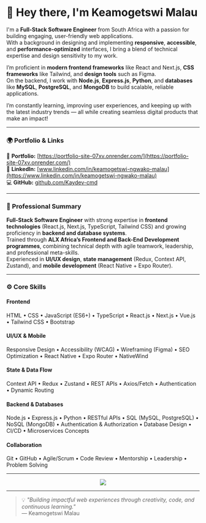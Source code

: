 # 👋 Hey there, I'm Keamogetswi Malau

I'm a **Full-Stack Software Engineer** from South Africa with a passion for building engaging, user-friendly web applications.  
With a background in designing and implementing **responsive**, **accessible**, and **performance-optimized** interfaces, I bring a blend of technical expertise and design sensitivity to my work.

I’m proficient in **modern frontend frameworks** like React and Next.js, **CSS frameworks** like Tailwind, and **design tools** such as Figma.  
On the backend, I work with **Node.js**, **Express.js**, **Python**, and **databases** like **MySQL**, **PostgreSQL**, and **MongoDB** to build scalable, reliable applications.

I’m constantly learning, improving user experiences, and keeping up with the latest industry trends — all while creating seamless digital products that make an impact!

---

### 🌍 Portfolio & Links
📂 **Portfolio:** [https://portfolio-site-07xv.onrender.com/](https://portfolio-site-07xv.onrender.com/)  
💼 **LinkedIn:** [www.linkedin.com/in/keamogetswi-ngwako-malau](https://www.linkedin.com/in/keamogetswi-ngwako-malau)  
💻 **GitHub:** [github.com/Kaydev-cmd](https://github.com/Kaydev-cmd)

---

### 🧠 Professional Summary

**Full-Stack Software Engineer** with strong expertise in **frontend technologies** (React.js, Next.js, TypeScript, Tailwind CSS) and growing proficiency in **backend and database systems**.  
Trained through **ALX Africa’s Frontend and Back-End Development programmes**, combining technical depth with agile teamwork, leadership, and professional meta-skills.  
Experienced in **UI/UX design**, **state management** (Redux, Context API, Zustand), and **mobile development** (React Native + Expo Router).

---

### ⚙️ Core Skills

#### **Frontend**
HTML • CSS • JavaScript (ES6+) • TypeScript • React.js • Next.js • Vue.js • Tailwind CSS • Bootstrap  

#### **UI/UX & Mobile**
Responsive Design • Accessibility (WCAG) • Wireframing (Figma) • SEO Optimization • React Native • Expo Router • NativeWind  

#### **State & Data Flow**
Context API • Redux • Zustand • REST APIs • Axios/Fetch • Authentication • Dynamic Routing  

#### **Backend & Databases**
Node.js • Express.js • Python • RESTful APIs • SQL (MySQL, PostgreSQL) • NoSQL (MongoDB) • Authentication & Authorization • Database Design • CI/CD • Microservices Concepts  

#### **Collaboration**
Git • GitHub • Agile/Scrum • Code Review • Mentorship • Leadership • Problem Solving  

---

<p align="center">
  <a href="https://skillicons.dev">
    <img src="https://skillicons.dev/icons?i=js,ts,html,css,tailwind,react,nextjs,nodejs,express,python,mongodb,mysql,git,github,figma" />
  </a>
</p>

---

> 💡 *"Building impactful web experiences through creativity, code, and continuous learning."*  
> — Keamogetswi Malau
